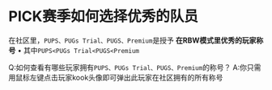 # PICK赛季如何选择优秀的队员
在社区里，`PUPS、PUGs Trial、PUGS、Premium`是授予 **在RBW模式里优秀的玩家称号**
• 其中`PUPS<PUGs Trial<PUGS<Premium`

Q:如何查看有哪些玩家拥有`PUPS、PUGs Trial、PUGS、Premium`的称号？
A:你只需用鼠标左键点击玩家kook头像即可弹出此玩家在社区拥有的所有称号
